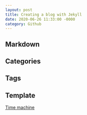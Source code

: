 ```yaml
---
layout: post
title: Creating a blog with Jekyll
date: 2020-06-26 11:33:00 -0000
category: Github
---
```


## Markdown

## Categories

## Tags

## Template

[Time machine](https://github.com/pages-themes/time-machine)
